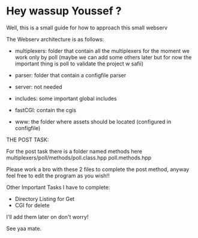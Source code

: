 # Hey wassup Youssef ?


Well, this is a small guide for how to approach this small webserv


The Webserv architecture is as follows:

- multiplexers: folder that contain all the multiplexers for the moment we work only by poll (maybe we can add some others later but for now the important thing is poll to validate the project w safii)

- parser: folder that contain a configfile parser
- server: not needed
- includes: some important global includes
- fastCGI: contain the cgis
- www: the folder where assets should be located (configured in configfile)


THE POST TASK:

For the post task there is a folder named methods here multiplexers/poll/methods/poll.class.hpp poll.methods.hpp

Please work a bro with these 2 files to complete the post method, anyway feel free to edit the program as you wish!!


Other Important Tasks I have to complete:
- Directory Listing for Get
- CGI for delete

I'll add them later on don't worry!

See yaa mate.
